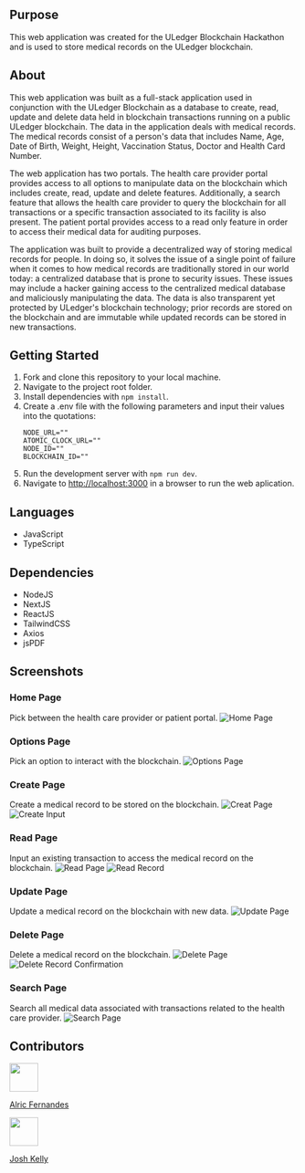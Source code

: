 ## Purpose
This web application was created for the ULedger Blockchain Hackathon and is used to store medical records on the ULedger blockchain.

## About
This web application was built as a full-stack application used in conjunction with the ULedger Blockchain as a database to create, read, update and delete data held in blockchain transactions running on a public ULedger blockchain. The data in the application deals with medical records. The medical records consist of a person's data that includes Name, Age, Date of Birth, Weight, Height, Vaccination Status, Doctor and Health Card Number. 

The web application has two portals. The health care provider portal provides access to all options to manipulate data on the blockchain which includes create, read, update and delete features. Additionally, a search feature that allows the health care provider to query the blockchain for all transactions or a specific transaction associated to its facility is also present. The patient portal provides access to a read only feature in order to access their medical data for auditing purposes.

The application was built to provide a decentralized way of storing medical records for people. In doing so, it solves the issue of a single point of failure when it comes to how medical records are traditionally stored in our world today: a centralized database that is prone to security issues. These issues may include a hacker gaining access to the centralized medical database and maliciously manipulating the data. The data is also transparent yet protected by ULedger's blockchain technology; prior records are stored on the blockchain and are immutable while updated records can be stored in new transactions.

## Getting Started
1. Fork and clone this repository to your local machine.
2. Navigate to the project root folder.
3. Install dependencies with `npm install`.
4. Create a .env file with the following parameters and input their values into the quotations:
    ```
    NODE_URL=""
    ATOMIC_CLOCK_URL=""
    NODE_ID=""
    BLOCKCHAIN_ID=""
    ```
5. Run the development server with `npm run dev`.
6. Navigate to [http://localhost:3000](http://localhost:3000) in a browser to run the web aplication.

## Languages
- JavaScript
- TypeScript

## Dependencies
- NodeJS
- NextJS
- ReactJS
- TailwindCSS
- Axios
- jsPDF

## Screenshots

### Home Page
Pick between the health care provider or patient portal.
![Home Page](docs/Home-Page.png)

### Options Page
Pick an option to interact with the blockchain.
![Options Page](docs/Options.png)

### Create Page
Create a medical record to be stored on the blockchain.
![Creat Page](docs/Create.png)
![Create Input](docs/Create-input.png)

### Read Page
Input an existing transaction to access the medical record on the blockchain.
![Read Page](docs/Read.png)
![Read Record](docs/Returned-Data.png)

### Update Page
Update a medical record on the blockchain with new data.
![Update Page](docs/Update.png)

### Delete Page
Delete a medical record on the blockchain.
![Delete Page](docs/Delete.png)
![Delete Record Confirmation](docs/Delete-Data.png)

### Search Page
Search all medical data associated with transactions related to the health care provider.
![Search Page](docs/Search.png)

## Contributors
<img src='https://avatars.githubusercontent.com/u/22061153?s=96&v=4' width='50px'>

[Alric Fernandes](https://github.com/alricf)

<img src='https://avatars.githubusercontent.com/u/124848130?v=4' width='50px'>

[Josh Kelly](https://github.com/7-O-2-H)